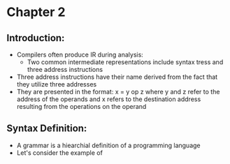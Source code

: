# Chapter 2 
## Introduction:
- Compilers often produce IR during analysis:
  - Two common intermediate representations include syntax tress and three address instructions 
- Three address instructions have their name derived from the fact that they utilize three addresses 
- They are presented in the format: x = y op z where y and z refer to the address of the operands and x refers to the destination address resulting from the operations on the operand
## Syntax Definition:
- A grammar is a hiearchial definition of a programming language
- Let's consider the example of  